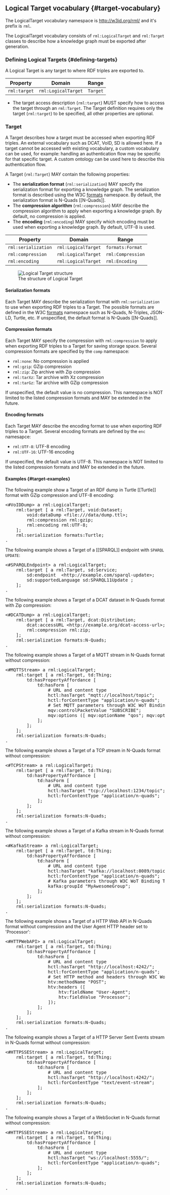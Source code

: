 ## Logical Target vocabulary {#target-vocabulary}

The LogicalTarget vocabulary namespace is http://w3id.org/rml/
and it's prefix is `rml`.

The LogicalTarget vocabulary consists of `rml:LogicalTarget` and `rml:Target` 
classes to describe how a knowledge graph must be exported after generation. 
 
### Defining Logical Targets {#defining-targets}

A Logical Target is any target to where RDF triples are exported to.

| Property                    | Domain               | Range               |
| --------------------------- | -------------------- | ------------------- |
| `rml:target`                | `rml:LogicalTarget`  | `Target`            |

- The target access description (`rml:target`) MUST specify how to access
the target through an `rml:Target`.
The Target definition requires only the target (`rml:target`) to be specified, 
all other properties are optional.

### Target 

A Target describes how a target must be accessed when exporting RDF triples.
An external vocabulary such as DCAT, VoID, SD is allowed here. 
If a target cannot be accessed with existing vocabulary, a custom vocabulary 
can be used, for example: handling an authentication flow may be specific 
for that specific target. A custom ontology can be used here to describe 
this authentication flow.

A Target (`rml:Target`) MAY contain the following properties:
 
- The **serialization format** (`rml:serialization`) MAY specify 
the serialization format for exporting a knowledge graph. 
The serialization format is described using the W3C 
[formats](https://www.w3.org/ns/formats/) namespace. 
By default, the serialization format is N-Quads [[N-Quads]].
- The **compression algorithm** (`rml:compression`) MAY describe 
the compression algorithm to apply when exporting a knowledge graph.
By default, no compression is applied.
- The **encoding** (`rml:encoding`) MAY specify which encoding must be used
when exporting a knowledge graph.
By default, UTF-8 is used.

| Property             | Domain               | Range             |
| -------------------- | -------------------- | ----------------- |
| `rml:serialization`  | `rml:LogicalTarget`  | `formats:Format`  |
| `rml:compression`    | `rml:LogicalTarget`  | `rml:Compression` |
| `rml:encoding`       | `rml:LogicalTarget`  | `rml:Encoding`    |

<figure>
  <img src="./resources/images/target-structure.png" alt="Logical Target structure"/>
  <figcaption>The structure of Logical Target</figcaption>
</figure>

#### Serialization formats

Each Target MAY describe the serialization format 
with `rml:serialization` to use when exporting RDF triples to a Target.
The possible formats are defined in the W3C 
[formats](https://www.w3.org/ns/formats/) namespace 
such as N-Quads, N-Triples, JSON-LD, Turtle, etc.
If unspecified, the default format is N-Quads [[N-Quads]].

#### Compression formats

Each Target MAY specify the compression with `rml:compression`
to apply when exporting RDF triples to a Target for saving storage space.
Several compression formats are specified by the `comp` namespace:

- `rml:none`: No compression is applied
- `rml:gzip`: GZip compression
- `rml:zip`: Zip archive with Zip compression
- `rml:tarXz`: Tar archive with Xz compression
- `rml:tarGz`: Tar archive with GZip compression

If unspecified, the default value is no compression.
This namespace is NOT limited to the listed compression formats 
and MAY be extended in the future.

#### Encoding formats

Each Target MAY describe the encoding format to use when exporting
RDF triples to a Target. Several encoding formats are defined by the `enc`
namesapce:

- `rml:UTF-8`: UTF-8 encoding
- `rml:UTF-16`: UTF-16 encoding

If unspecified, the default value is UTF-8.
This namespace is NOT limited to the listed compression formats 
and MAY be extended in the future.

#### Examples {#target-examples}

The following example show a Target of an RDF dump in Turtle [[Turtle]] 
format with GZip compression and UTF-8 encoding:

<pre class="ex-target">
&lt;#VoIDDump&gt; a rml:LogicalTarget;
    rml:target [ a rml:Target, void:Dataset;
        void:dataDump &lt;file:///data/dump.ttl&gt;;
        rml:compression rml:gzip;
        rml:encoding rml:UTF-8;
    ];
    rml:serialization formats:Turtle;
.
</pre>

The following example shows a Target of a [[SPARQL]] 
endpoint with `SPARQL UPDATE`:

<pre class="ex-target">
&lt;#SPARQLEndpoint&gt; a rml:LogicalTarget;
    rml:target [ a rml:Target, sd:Service;
        sd:endpoint  &lt;http://example.com/sparql-update&gt;;
        sd:supportedLanguage sd:SPARQL11Update ;
    ];
.
</pre>

The following example shows a Target of a 
DCAT dataset in N-Quads format with Zip compression:

<pre class="ex-target">
&lt;#DCATDump&gt; a rml:LogicalTarget;
    rml:target [ a rml:Target, dcat:Distribution;
        dcat:accessURL &lt;http://example.org/dcat-access-url&gt;;
        rml:compression rml:zip;
    ];
    rml:serialization formats:N-Quads;
.
</pre>

The following example shows a Target of a
MQTT stream in N-Quads format without compression:

<pre class="ex-target">
&lt;#MQTTStream&gt; a rml:LogicalTarget;
    rml:target [ a rml:Target, td:Thing;
        td:hasPropertyAffordance [
            td:hasForm [
                # URL and content type
                hctl:hasTarget "mqtt://localhost/topic";
                hctl:forContentType "application/n-quads";
                # Set MQTT parameters through W3C WoT Binding Template for MQTT
                mqv:controlPacketValue "SUBSCRIBE";
                mqv:options ([ mqv:optionName "qos"; mqv:optionValue "1" ] [ mqv:optionName "dup" ]);
            ];
        ];
    ];
    rml:serialization formats:N-Quads;
.
</pre>

The following example shows a Target of a
TCP stream in N-Quads format without compression:

<pre class="ex-target">
&lt;#TCPStream&gt; a rml:LogicalTarget;
    rml:target [ a rml:Target, td:Thing;
        td:hasPropertyAffordance [
            td:hasForm [
                # URL and content type
                hctl:hasTarget "tcp://localhost:1234/topic";
                hctl:forContentType "application/n-quads";
            ];
        ];
    ];
    rml:serialization formats:N-Quads;
.
</pre>

The following example shows a Target of a
Kafka stream in N-Quads format without compression:

<pre class="ex-target">
&lt;#KafkaStream&gt; a rml:LogicalTarget;
    rml:target [ a rml:Target, td:Thing;
        td:hasPropertyAffordance [
            td:hasForm [
                # URL and content type
                hctl:hasTarget "kafka://localhost:8089/topic";
                hctl:forContentType "application/n-quads";
                # Kafka parameters through W3C WoT Binding Template for Kafka
                kafka:groupId "MyAwesomeGroup";
            ];
        ];
    ];
    rml:serialization formats:N-Quads;
.
</pre>

The following example shows a Target of a
HTTP Web API in N-Quads format without compression and
the User Agent HTTP header set to 'Processor':

<pre class="ex-target">
&lt;#HTTPWebAPI&gt; a rml:LogicalTarget;
    rml:target [ a rml:Target, td:Thing;
        td:hasPropertyAffordance [
            td:hasForm [
                # URL and content type
                hctl:hasTarget "http://localhost:4242/";
                hctl:forContentType "application/n-quads";
                # Set HTTP method and headers through W3C WoT Binding Template for HTTP
                htv:methodName "POST";
                htv:headers ([
                    htv:fieldName "User-Agent";
                    htv:fieldValue "Processor";
                ]);
            ];
        ];
    ];
    rml:serialization formats:N-Quads;
.
</pre>

The following example shows a Target of a
HTTP Server Sent Events stream in N-Quads format without compression:

<pre class="ex-target">
&lt;#HTTPSSEStream&gt; a rml:LogicalTarget;
    rml:target [ a rml:Target, td:Thing;
        td:hasPropertyAffordance [
            td:hasForm [
                # URL and content type
                hctl:hasTarget "http://localhost:4242/";
                hctl:forContentType "text/event-stream";
            ];
        ];
    ];
    rml:serialization formats:N-Quads;
.
</pre>

The following example shows a Target of a
WebSocket in N-Quads format without compression:

<pre class="ex-target">
&lt;#HTTPSSEStream&gt; a rml:LogicalTarget;
    rml:target [ a rml:Target, td:Thing;
        td:hasPropertyAffordance [
            td:hasForm [
                # URL and content type
                hctl:hasTarget "ws://localhost:5555/";
                hctl:forContentType "application/n-quads";
            ];
        ];
    ];
    rml:serialization formats:N-Quads;
.
</pre>
